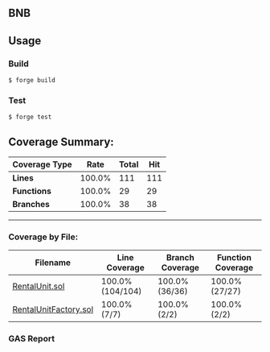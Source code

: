## BNB

## Usage

### Build

```shell
$ forge build
```

### Test

```shell
$ forge test
```

## Coverage Summary:

| Coverage Type    | Rate   | Total | Hit   |
|------------------|--------|-------|-------|
| **Lines**        | 100.0% | 111   | 111   |
| **Functions**    | 100.0% | 29    | 29    |
| **Branches**     | 100.0% | 38    | 38    |

---

### Coverage by File:

| Filename               | Line Coverage | Branch Coverage | Function Coverage |
|------------------------|---------------|------------------|-------------------|
| [RentalUnit.sol](coverage/src/src/RentalUnit.sol.gcov.html)    | 100.0% (104/104) | 100.0% (36/36)  | 100.0% (27/27)   |
| [RentalUnitFactory.sol](coverage/src/src/RentalUnitFactory.sol.gcov.html) | 100.0% (7/7)   | 100.0% (2/2)    | 100.0% (2/2)     |

### GAS Report
